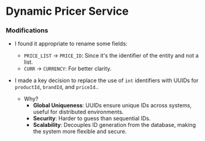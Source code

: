 # Dynamic Pricer Service

### Modifications

- I found it appropriate to rename some fields:
    - `PRICE_LIST` -> `PRICE_ID`: Since it's the identifier of the entity and not a list.
    - `CURR` -> `CURRENCY`: For better clarity.

- I made a key decision to replace the use of `int` identifiers with UUIDs for `productId`, `brandId`, and `priceId`..
    - Why?
        - **Global Uniqueness**: UUIDs ensure unique IDs across systems, useful for distributed environments.
        - **Security**: Harder to guess than sequential IDs.
        - **Scalability**: Decouples ID generation from the database, making the system more flexible and secure.


